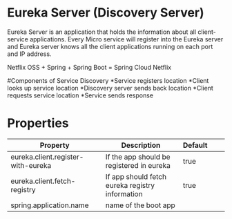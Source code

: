 # Eureka Server (Discovery Server)

Eureka Server is an application that holds the information about all client-service applications. Every Micro service will register into the Eureka server and Eureka server knows all the client applications running on each port and IP address.

Netflix OSS + Spring + Spring Boot = Spring Cloud Netflix

#Components of Service Discovery
*Service registers location
*Client looks up service location
*Discovery server sends back location
*Client requests service location
*Service sends response

# Properties
| Property                           | Description                                     | Default |   |   |
|------------------------------------|-------------------------------------------------|---------|---|---|
| eureka.client.register-with-eureka | If the app should be registered in eureka       | true    |   |   |
| eureka.client.fetch-registry       | If app should fetch eureka registry information | true    |   |   |
| spring.application.name            | name of the boot app                            |         |   |   |
